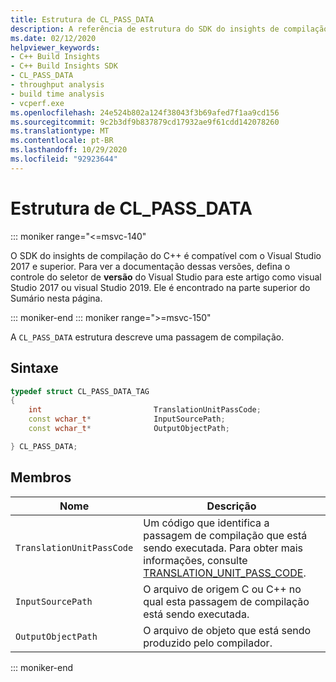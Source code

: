```yaml
---
title: Estrutura de CL_PASS_DATA
description: A referência de estrutura do SDK do insights de compilação do C++ CL_PASS_DATA.
ms.date: 02/12/2020
helpviewer_keywords:
- C++ Build Insights
- C++ Build Insights SDK
- CL_PASS_DATA
- throughput analysis
- build time analysis
- vcperf.exe
ms.openlocfilehash: 24e524b802a124f38043f3b69afed7f1aa9cd156
ms.sourcegitcommit: 9c2b3df9b837879cd17932ae9f61cdd142078260
ms.translationtype: MT
ms.contentlocale: pt-BR
ms.lasthandoff: 10/29/2020
ms.locfileid: "92923644"
---
```

# <a name="cl_pass_data-structure"></a>Estrutura de CL_PASS_DATA

::: moniker range="<=msvc-140"

O SDK do insights de compilação do C++ é compatível com o Visual Studio 2017 e superior. Para ver a documentação dessas versões, defina o controle do seletor de **versão** do Visual Studio para este artigo como visual Studio 2017 ou visual Studio 2019. Ele é encontrado na parte superior do Sumário nesta página.

::: moniker-end
::: moniker range=">=msvc-150"

A `CL_PASS_DATA` estrutura descreve uma passagem de compilação.

## <a name="syntax"></a>Sintaxe

```cpp
typedef struct CL_PASS_DATA_TAG
{
    int                         TranslationUnitPassCode;
    const wchar_t*              InputSourcePath;
    const wchar_t*              OutputObjectPath;

} CL_PASS_DATA;
```

## <a name="members"></a>Membros

| Nome | Descrição |
|--|--|
| `TranslationUnitPassCode` | Um código que identifica a passagem de compilação que está sendo executada. Para obter mais informações, consulte [TRANSLATION_UNIT_PASS_CODE](translation-unit-pass-code-enum.md). |
| `InputSourcePath` | O arquivo de origem C ou C++ no qual esta passagem de compilação está sendo executada. |
| `OutputObjectPath` | O arquivo de objeto que está sendo produzido pelo compilador. |

::: moniker-end
